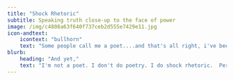 ```yaml
---
title: "Shock Rhetoric"
subtitle: Speaking truth close-up to the face of power
image: /img/c4808a63f640f737ceb2d555e7429e11.jpg
icon-andtext:
    icontext: "bullhorn"
    text: "Some people call me a poet....and that's all right, i've been called much worse. "
blurb:
    heading: "And yet,"
    text: "I'm not a poet. I don't do poetry. I do shock rhetoric.  Perhaps history's greatest practioner of shock rhetoric is Rabbi Yeshua ben Yusef. 'He who is without sin - cast the first stone....render on to Caesar the things of Caesar, and on to God the things that are God's...evil things that are done in secret will be shouted from the rooftops...' This is shock rhetoric. It is brutally honest, and yet artful no holds barred public oratory/communications. It is speaking truth close-up to the face of power. It is denouncing the master-of-this-world, in shocking, no nonsense terms - it is shock rhetoric."
---
```

